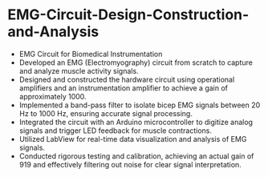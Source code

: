 # EMG-Circuit-Design-Construction-and-Analysis
* EMG Circuit for Biomedical Instrumentation 
* Developed an EMG (Electromyography) circuit from scratch to capture and analyze muscle activity signals.
* Designed and constructed the hardware circuit using operational amplifiers and an instrumentation amplifier to achieve a gain of approximately 1000.
* Implemented a band-pass filter to isolate bicep EMG signals between 20 Hz to 1000 Hz, ensuring accurate signal processing.
* Integrated the circuit with an Arduino microcontroller to digitize analog signals and trigger LED feedback for muscle contractions.
* Utilized LabView for real-time data visualization and analysis of EMG signals.
* Conducted rigorous testing and calibration, achieving an actual gain of 919 and effectively filtering out noise for clear signal interpretation.
